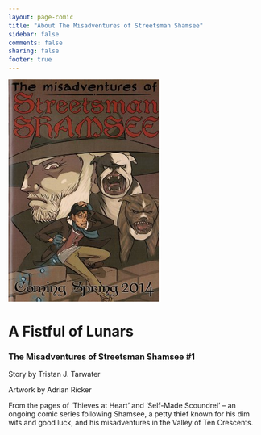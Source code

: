 ```yaml
---
layout: page-comic
title: "About The Misadventures of Streetsman Shamsee"
sidebar: false
comments: false
sharing: false
footer: true
---
```


<div class="row">
  <div class="small-12 large-12">
    <img src="/images/comics/ComingSoon-small.jpg" alt="The Misadventures of Streetsman Shamsee, coming soon" class="left">
    <h1>A Fistful of Lunars</h1>
    <h3 class="subheader">The Misadventures of Streetsman Shamsee #1</h3>
<p>Story by Tristan J. Tarwater</p>
<p>Artwork by Adrian Ricker</p>

<p>From the pages of ‘Thieves at Heart’ and ‘Self-Made Scoundrel’ – an ongoing comic series following Shamsee, a petty thief known for his dim wits and good luck, and his misadventures in the Valley of Ten Crescents.</p>
  </div>
</div>
